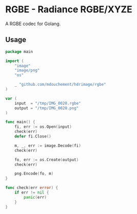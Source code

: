 # RGBE - Radiance RGBE/XYZE

A RGBE codec for Golang.


## Usage

```go
package main

import (
	"image"
	"image/png"
	"os"

	_ "github.com/mdouchement/hdrimage/rgbe"
)

var (
	input  = "/tmp/IMG_0020.rgbe"
	output = "/tmp/IMG_0020.png"
)

func main() {
	fi, err := os.Open(input)
	check(err)
	defer fi.Close()

	m, _, err := image.Decode(fi)
	check(err)

	fo, err := os.Create(output)
	check(err)

	png.Encode(fo, m)
}

func check(err error) {
	if err != nil {
		panic(err)
	}
}
```
